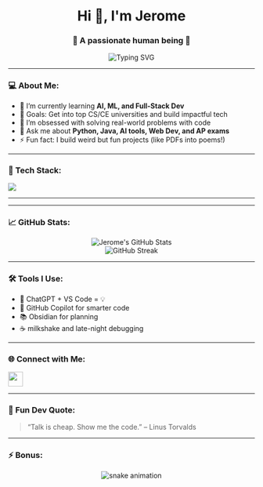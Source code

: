 <h1 align="center">Hi 👋, I'm Jerome</h1>
<h3 align="center">🚀 A passionate human being 🚀</h3>

<p align="center">
  <img src="https://readme-typing-svg.demolab.com?font=Fira+Code&weight=600&pause=1000&color=3DDC84&center=true&vCenter=true&width=435&lines=Full-stack+Developer+%7C+AI+Enthusiast+%7C+Open+Source+Lover;Passionate+about+coding+and+tech+%F0%9F%92%BB;Exploring+the+world+of+CS+one+line+at+a+time" alt="Typing SVG" />
</p>

---

### 💻 About Me:
- 🌱 I’m currently learning **AI, ML, and Full-Stack Dev**
- 🎯 Goals: Get into top CS/CE universities and build impactful tech
- 🧠 I’m obsessed with solving real-world problems with code
- 💬 Ask me about **Python, Java, AI tools, Web Dev, and AP exams**
- ⚡ Fun fact: I build weird but fun projects (like PDFs into poems!)

---

### 🧰 Tech Stack:
<p align="left">
  <img src="https://skillicons.dev/icons?i=python,java,js,html,css,react,nodejs,express,mongodb,git,github,vscode,figma,linux" />
</p>

---


---

### 📈 GitHub Stats:
<p align="center">
  <img src="https://github-readme-stats.vercel.app/api?username=YOUR_USERNAME&show_icons=true&theme=tokyonight" alt="Jerome's GitHub Stats" />
  <br/>
  <img src="https://github-readme-streak-stats.herokuapp.com/?user=YOUR_USERNAME&theme=tokyonight" alt="GitHub Streak" />
</p>

---

### 🛠️ Tools I Use:
- 🤖 ChatGPT + VS Code = 💡
- 🔧 GitHub Copilot for smarter code
- 📚 Obsidian for planning
- ☕ milkshake and late-night debugging

---

### 🌐 Connect with Me:
<p align="left">
  <a href="https://www.instagram.com/jerome.shaiju/" target="blank"><img align="center" src="https://skillicons.dev/icons?i=instagram" height="30" /></a>
</p>

---

### 🧩 Fun Dev Quote:
> “Talk is cheap. Show me the code.” – Linus Torvalds

---

### ⚡ Bonus:
<!-- Snake GitHub Contribution Graph -->
<p align="center">
  <img alt="snake animation" src="https://github.com/YOUR_USERNAME/YOUR_USERNAME/blob/output/github-contribution-grid-snake.svg" />
</p>
